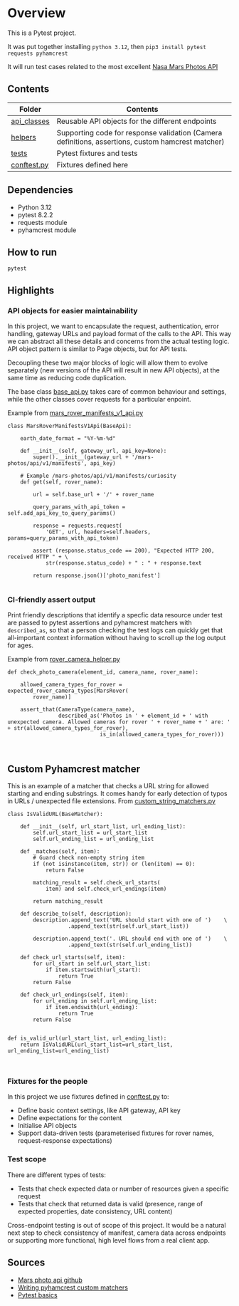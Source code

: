 # Overview

This is a Pytest project.

It was put together installing `python 3.12`, then `pip3 install pytest requests pyhamcrest`

It will run test cases related to the most excellent [Nasa Mars Photos API](https://api.nasa.gov/?ref=public_apis)


## Contents


| **Folder** | **Contents** |
| ---        | ---          |
|   [api_classes](api_classes) |    Reusable API objects for the different endpoints      |
|   [helpers](helpers) |     Supporting code for response validation (Camera definitions, assertions, custom hamcrest matcher)       |
|   [tests](tests) |    Pytest fixtures and tests      |
|  [conftest.py](tests/conftest.py) |   Fixtures defined here        |

## Dependencies

- Python 3.12
- pytest 8.2.2
- requests module
- pyhamcrest module

## How to run

`pytest`

## Highlights

### API objects for easier maintainability
In this project, we want to encapsulate the request, authentication, error handling, gateway URLs and payload format of the calls to the API. This way we can abstract all these details and concerns from the actual testing logic. API object pattern is similar to Page objects, but for API tests. 

Decoupling these two major blocks of logic will allow them to evolve separately (new versions of the API will result in new API objects), at the same time as reducing code duplication.

The base class [base_api.py](api_classes/base_api.py) takes care of common behaviour and settings, while the other classes cover requests for a particular enpoint.

Example from [mars_rover_manifests_v1_api.py](api_classes/mars_rover_manifests_v1_api.py)

```
class MarsRoverManifestsV1Api(BaseApi):

    earth_date_format = "%Y-%m-%d"

    def __init__(self, gateway_url, api_key=None):
        super().__init__(gateway_url + '/mars-photos/api/v1/manifests', api_key)

    # Example /mars-photos/api/v1/manifests/curiosity
    def get(self, rover_name):

        url = self.base_url + '/' + rover_name

        query_params_with_api_token = self.add_api_key_to_query_params()

        response = requests.request(
            'GET', url, headers=self.headers, params=query_params_with_api_token)

        assert (response.status_code == 200), "Expected HTTP 200, received HTTP " + \
            str(response.status_code) + " : " + response.text

        return response.json()['photo_manifest']
    
```

### CI-friendly assert output
Print friendly descriptions that identify a specfic data resource under test are passed to pytest assertions and pyhamcrest matchers with `described_as`, so that a person checking the test logs can quickly get that all-important context information without having to scroll up the log output for ages.

Example from [rover_camera_helper.py](helpers/rover_camera_helper.py)

```
def check_photo_camera(element_id, camera_name, rover_name):

    allowed_camera_types_for_rover = expected_rover_camera_types[MarsRover(
        rover_name)]

    assert_that(CameraType(camera_name),
                described_as('Photos in ' + element_id + ' with unexpected camera. Allowed cameras for rover ' + rover_name + ' are: ' + str(allowed_camera_types_for_rover),
                             is_in(allowed_camera_types_for_rover)))

    
```

## Custom Pyhamcrest matcher
This is an example of a matcher that checks a URL string for allowed starting and ending substrings. It comes handy for early detection of typos in URLs / unexpected file extensions. From [custom_string_matchers.py](helpers/custom_string_matchers.py)

```
class IsValidURL(BaseMatcher):

    def __init__(self, url_start_list, url_ending_list):
        self.url_start_list = url_start_list
        self.url_ending_list = url_ending_list

    def _matches(self, item):
        # Guard check non-empty string item
        if (not isinstance(item, str)) or (len(item) == 0):
            return False

        matching_result = self.check_url_starts(
            item) and self.check_url_endings(item)

        return matching_result

    def describe_to(self, description):
        description.append_text('URL should start with one of ')    \
                   .append_text(str(self.url_start_list))

        description.append_text('. URL should end with one of ')    \
                   .append_text(str(self.url_ending_list))

    def check_url_starts(self, item):
        for url_start in self.url_start_list:
            if item.startswith(url_start):
                return True
        return False

    def check_url_endings(self, item):
        for url_ending in self.url_ending_list:
            if item.endswith(url_ending):
                return True
        return False


def is_valid_url(url_start_list, url_ending_list):
    return IsValidURL(url_start_list=url_start_list, url_ending_list=url_ending_list)

    
```

### Fixtures for the people
In this project we use fixtures defined in [conftest.py](tests/conftest.py) to:
* Define basic context settings, like API gateway, API key
* Define expectations for the content
* Initialise API objects
* Support data-driven tests (parameterised fixtures for rover names, request-response expectations)


### Test scope
There are different types of tests:
* Tests that check expected data or number of resources given a specific request
* Tests that check that returned data is valid (presence, range of expected properties, date consistency, URL content)

Cross-endpoint testing is out of scope of this project. It would be a natural next step to check consistency of manifest, camera data across endpoints or supporting more functional, high level flows from a real client app.

 

## Sources
* [Mars photo api github](https://github.com/corincerami/mars-photo-api?tab=readme-ov-file)
* [Writing pyhamcrest custom matchers](https://pyhamcrest.readthedocs.io/en/release-1.8/custom_matchers/)
* [Pytest basics](https://docs.pytest.org/en/8.2.x/)







